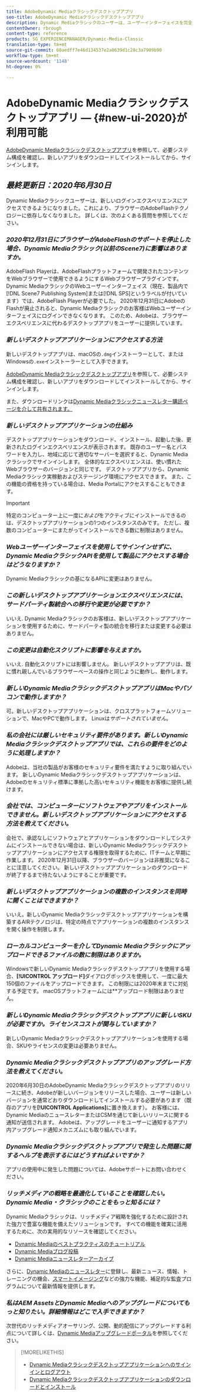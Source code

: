 ```yaml
---
title: AdobeDynamic Mediaクラシックデスクトップアプリ
seo-title: AdobeDynamic Mediaクラシックデスクトップアプリ
description: Dynamic Mediaクラシックのユーザーは、ユーザーインターフェイスを完全に最新の状態に更新できるようになりました。 このアップデートでは、貴重なリソースへのリンクを含む更新されたログインが提供されます。また、このアップデートでは、ブラウザーのAdobeFlashテクノロジに依存しなくなりました。
contentOwner: rbrough
content-type: reference
products: SG_EXPERIENCEMANAGER/Dynamic-Media-Classic
translation-type: tm+mt
source-git-commit: 60aedff7e46d134537e2a0639d1c28c3a7909b90
workflow-type: tm+mt
source-wordcount: '1148'
ht-degree: 0%

---
```



# AdobeDynamic Mediaクラシックデスクトップアプリ — {#new-ui-2020}が利用可能

[AdobeDynamic Mediaクラシックデスクトップアプリ](/help/dynamic-media-classic-desktop-app.md)を参照して、必要システム構成を確認し、新しいアプリをダウンロードしてインストールしてから、サインインします。

## _最終更新日：2020年6月30日_

Dynamic Mediaクラシックユーザーは、新しいログインエクスペリエンスにアクセスできるようになりました。これにより、ブラウザーのAdobeFlashテクノロジーに依存しなくなりました。 詳しくは、次のよくある質問を参照してください。

### **_2020年12月31日にブラウザーがAdobeFlashのサポートを停止した場合、Dynamic Mediaクラシック(以前のScene7)に影響はありますか。_**

AdobeFlash Playerは、AdobeFlashプラットフォームで開発されたコンテンツをWebブラウザーで使用できるようにするWebブラウザープラグインです。 Dynamic MediaクラシックのWebユーザーインターフェイス（現在、製品内で[!DNL Scene7 Publishing System]または[!DNL SPS]というラベルが付いています）では、AdobeFlash Playerが必要でした。 2020年12月31日にAdobeのFlashが廃止されると、Dynamic Mediaクラシックのお客様はWebユーザーインターフェイスにログインできなくなります。 このため、Adobeは、ブラウザーエクスペリエンスに代わるデスクトップアプリをユーザーに提供しています。

### **_新しいデスクトップアプリケーションにアクセスする方法_**

新しいデスクトップアプリは、macOSの`.dmg`インストーラーとして、またはWindowsの`.exe`インストーラーとして入手できます。

[AdobeDynamic Mediaクラシックデスクトップアプリ](/help/dynamic-media-classic-desktop-app.md)を参照して、必要システム構成を確認し、新しいアプリをダウンロードしてインストールしてから、サインインします。

また、ダウンロードリンクは[Dynamic Mediaクラシックニュースレター購読ページを介して共有されます。](https://www.adobe.com/subscription/dynamic-media-newsletter.html)

### **_新しいデスクトップアプリケーションの仕組み_**

デスクトップアプリケーションをダウンロード、インストール、起動した後、更新されたログインエクスペリエンスが表示されます。 既存のユーザー名とパスワードを入力し、地域に応じて適切なサーバーを選択すると、Dynamic Mediaクラシックでサインインします。 全体的なエクスペリエンスは、使い慣れたWebブラウザーのバージョンと同じです。 デスクトップアプリから、Dynamic Mediaクラシック実稼動およびステージング環境にアクセスできます。 また、この機能の資格を持っている場合は、Media Portalにアクセスすることもできます。

>[!IMPORTANT]
>
>特定のコンピューター上に一度に&#x200B;*および*&#x200B;をアクティブにインストールできるのは、デスクトップアプリケーションの1つのインスタンスのみです。 ただし、複数のコンピューターにまたがってインストールできる数に制限はありません。

### **_Webユーザーインターフェイスを使用してサインインせずに、Dynamic MediaクラシックAPIを使用して製品にアクセスする場合はどうなりますか？_**

Dynamic Mediaクラシックの基になるAPIに変更はありません。

### **_この新しいデスクトップアプリケーションエクスペリエンスには、サードパーティ製統合への移行や変更が必要ですか？_**

いいえ. Dynamic Mediaクラシックのお客様は、新しいデスクトップアプリケーションを使用するために、サードパーティ製の統合を移行または変更する必要はありません。

### **_この変更は自動化スクリプトに影響を与えますか。_**

いいえ. 自動化スクリプトには影響しません。 新しいデスクトップアプリは、既に慣れ親しんでいるブラウザーベースの操作と同じように動作し、動作します。

### **_新しいDynamic MediaクラシックデスクトップアプリはMacやパソコンで動作しますか？_**

可。新しいデスクトップアプリケーションは、クロスプラットフォームソリューションで、MacやPCで動作します。 Linuxは&#x200B;*サポートされていません*。

### **_私の会社には厳しいセキュリティ要件があります。新しいDynamic Mediaクラシックデスクトップアプリでは、これらの要件をどのように処理しますか？_**

Adobeは、当社の製品がお客様のセキュリティ要件を満たすように取り組んでいます。 新しいDynamic Mediaクラシックデスクトップアプリケーションは、Adobeのセキュリティ標準に準拠した高いセキュリティ機能をお客様に提供し続けます。

### **_会社では、コンピューターにソフトウェアやアプリをインストールできません。新しいデスクトップアプリケーションにアクセスする方法を教えてください。_**

会社で、承認なしにソフトウェアとアプリケーションをダウンロードしてシステムにインストールできない場合は、新しいDynamic Mediaクラシックデスクトップアプリケーションにアクセスする権限を取得するために、ITチームと早期に作業します。 2020年12月31日以降、ブラウザーのバージョンは非推奨になることに注意してください。 新しいデスクトップアプリケーションのダウンロードが終了するまで待たないようにすることが重要です。

### **_新しいデスクトップアプリケーションの複数のインスタンスを同時に開くことはできますか？_**

いいえ。新しいDynamic Mediaクラシックデスクトップアプリケーションを構築するAIRテクノロジは、特定の時点でアプリケーションの複数のインスタンスを開く操作を制限します。

### **_ローカルコンピューターを介してDynamic Mediaクラシックにアップロードできるファイルの数に制限はありますか。_**

Windowsで新しいDynamic Mediaクラシックデスクトップアプリを使用する場合、**[!UICONTROL アップロード]**&#x200B;ダイアログボックスを使用して、一度に最大150個のファイルをアップロードできます。 この制限には2020年末までに対処する予定です。 macOSプラットフォームには&#x200B;**&#x200B;アップロード制限はありません。

### **_新しいDynamic Mediaクラシックデスクトップアプリに新しいSKUが必要ですか。ライセンスコストが関与していますか？_**

新しいDynamic Mediaクラシックデスクトップアプリケーションを使用する場合、SKUやライセンスの変更は必要ありません。

### **_Dynamic Mediaクラシックデスクトップアプリのアップグレード方法を教えてください。_**

2020年6月30日のAdobeDynamic Mediaクラシックデスクトップアプリのリリースに続き、Adobeが新しいバージョンをリリースした場合、ユーザーは新しいバージョンを通常どおりダウンロードしてインストールする必要があります（既存のアプリを&#x200B;**[!UICONTROL Applications]**&#x200B;に置き換えます）。 お客様には、Dynamic MediaのニュースレターまたはCSMを通じて新しいリリースに関する通知が送信されます。 Adobeは、アップグレードをユーザーに通知するアプリ内アップグレード通知メカニズムにも取り組んでいます。

### **_Dynamic Mediaクラシックデスクトップアプリで発生した問題に関するヘルプを表示するにはどうすればよいですか？_**

アプリの使用中に発生した問題については、Adobeサポートにお問い合わせください。

### **_リッチメディアの戦略を最適化していることを確認したい。Dynamic Media・クラシックのことをもっと知るには？_**

Dynamic Mediaクラシックは、リッチメディア戦略を強化するために設計された強力で豊富な機能を備えたソリューションです。 すべての機能を確実に活用するために、次の実用的なリソースを確認してください。

* [Dynamic Mediaのベストプラクティスのチュートリアル](https://docs.adobe.com/content/help/en/experience-manager-learn/dynamic-media-classic-tutorial/overview.html)
* [Dynamic Mediaブログ投稿](https://theblog.adobe.com/tag/dynamic-media/)
* [Dynamic Mediaニュースレターアーカイブ](https://docs.adobe.com/content/help/en/dynamic-media-classic/using/dynamic-media-newsletter.html)

さらに、[Dynamic Mediaのニュースレター](https://www.adobe.com/subscription/dynamic-media-newsletter.html)に登録し、最新ニュース、情報、トレーニングの機会、[スマートイメージング](https://helpx.adobe.com/experience-manager/6-3/assets/using/imaging-faq.html)などの強力な機能、補足的な監査プログラムについて最新情報を提供します。

### **_私はAEM AssetsとDynamic Mediaへのアップグレードについてもっと知りたい。詳細情報はどこで入手できますか？_**

次世代のリッチメディアオーサリング、公開、動的配信にアップグレードする利点について詳しくは、[Dynamic Mediaアップグレードポータル](http://exploreadobe.com/dynamic-media-upgrade/)を参照してください。

>[!MORELIKETHIS]
>
>* [Dynamic Mediaクラシックデスクトップアプリケーションへのサインインとログアウト](/help/signing-out.md)
>* [Dynamic Mediaクラシックデスクトップアプリケーションのダウンロードとインストール](/help/dynamic-media-classic-desktop-app.md)



<!-- SAVE - OLD LINK TO BEST PRACTICES GUIDE IN PDF https://www.adobe.com/content/dam/www/us/en/marketing/experience-manager-assets/dynamic-media/adobe-dynamic-media-classic-best-practices-guide.pdf -->

